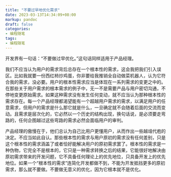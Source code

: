 ```yaml
---
title: "不要过早地优化需求"
date: 2023-03-13T14:34:09+08:00
markup: pandoc
draft: false
categories:
- 编程随笔
tags:
- 编程随笔
---
```


开发界有一句话：“不要做过早优化。”这句话同样适用于产品经理。

我们不应当认为用户的需求背后总存在一个根本性的需求，这会我把我们引入误区。比如我就要一份西红柿炒鸡蛋，你非要给我推销全自动做菜机器人，认为它符合我的需求，没必要。用户的根本性需求应当是体现在一系列需求的变更之中的。在那些关于用户需求的根本需求的例子中，无一不是需要产品与用户密切沟通，不停地变更原始需求。如果这种需求没有发生任何变动，就不应当认为那种根本性的需求存在。每一个产品经理都渴望能有一个超越用户需求的需求，以满足用户的任意需求，但用户的需求是什么那它就是什么，一旦确定就不会随着后面的交流而变动。且需求是层次化的，它必然以一个历史的结构出现，换句话说，是必须要走弯路的，任何企图越过这些弯路的需求必然会面临用户的审判。

产品经理的傲慢在于，他们总认为自己比用户更懂用户，从而作出一些越俎代庖的决定。不应当如此自认。那些根本性的需求与用户原初的需求没有任何差别，只是这个根本性的需求涵盖了或者恰好能解决用户的原初需求罢了。根本性的需求是一种伪物，它完全不是根本的，它只是一种需求转换之后的结果，它能很好地解决由原初需求带来的开发问题，它不具备任何理论上的优先地位，只具备开发上的优先地位。如果一个“根本性的需求”连简化开发都做不到，不能为开发抵挡更多的原初需求，那么就不要做。不要做无意义的优化，因为它根本就不是优化。
